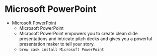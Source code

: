 # Microsoft PowerPoint
- [Microsoft PowerPoint](https://products.office.com/en-US/powerpoint)
  -  Microsoft PowerPoint
  - Microsoft PowerPoint empowers you to create clean slide presentations and intricate pitch decks and gives you a powerful presentation maker to tell your story.
  - `brew cask install Microsoft PowerPoint`
